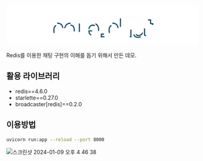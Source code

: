 ![coredot-chat-demo](logo.svg)

Redis를 이용한 채팅 구현의 이해를 돕기 위해서 만든 데모.

## 활용 라이브러리
- redis==4.6.0
- starlette==0.27.0
- broadcaster[redis]==0.2.0

## 이용방법
```bash
uvicorn run:app --reload --port 8000
```

<img width="703" alt="스크린샷 2024-01-09 오후 4 46 38" src="https://github.com/heeeesoo/chat-demo/assets/73633272/853dc55e-ee58-4b88-b250-fd77c2415941">
